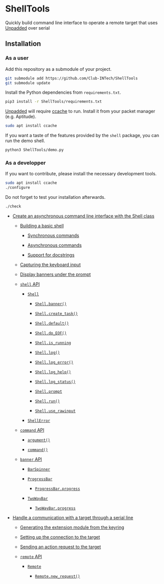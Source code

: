 # ShellTools

Quickly build command line interface to operate a remote target that uses [Unpadded](https://github.com/StarQTius/Unpadded) over serial

## Installation

### As a user

Add this repository as a submodule of your project.

```bash
git submodule add https://github.com/Club-INTech/ShellTools
git submodule update
```

Install the Python dependencies from `requirements.txt`.

```bash
pip3 install -r ShellTools/requirements.txt
```

[Unpadded](https://github.com/StarQTius/Unpadded) will require [ccache](https://ccache.dev/) to run. Install it from your packet manager (e.g. Aptitude).

```bash
sudo apt install ccache
```

If you want a taste of the features provided by the `shell` package, you can run the demo shell.

```bash
python3 ShellTools/demo.py
```

### As a developper

If you want to contribute, please install the necessary development tools.

```bash
sudo apt install ccache
./configure
```

Do not forget to test your installation afterwards.

```bash
./check
```


* [Create an asynchronous command line interface with the Shell class](shell/README.md)


    * [Building a basic shell](shell/README.md#building-a-basic-shell)


        * [Synchronous commands](shell/README.md#synchronous-commands)


        * [Asynchronous commands](shell/README.md#asynchronous-commands)


        * [Support for docstrings](shell/README.md#support-for-docstrings)


    * [Capturing the keyboard input](shell/README.md#capturing-the-keyboard-input)


    * [Display banners under the prompt](shell/README.md#display-banners-under-the-prompt)


    * [`shell` API](shell/README.md#module-shelltools.shell.shell)


        * [`Shell`](shell/README.md#shelltools.shell.shell.Shell)


            * [`Shell.banner()`](shell/README.md#shelltools.shell.shell.Shell.banner)


            * [`Shell.create_task()`](shell/README.md#shelltools.shell.shell.Shell.create_task)


            * [`Shell.default()`](shell/README.md#shelltools.shell.shell.Shell.default)


            * [`Shell.do_EOF()`](shell/README.md#shelltools.shell.shell.Shell.do_EOF)


            * [`Shell.is_running`](shell/README.md#shelltools.shell.shell.Shell.is_running)


            * [`Shell.log()`](shell/README.md#shelltools.shell.shell.Shell.log)


            * [`Shell.log_error()`](shell/README.md#shelltools.shell.shell.Shell.log_error)


            * [`Shell.log_help()`](shell/README.md#shelltools.shell.shell.Shell.log_help)


            * [`Shell.log_status()`](shell/README.md#shelltools.shell.shell.Shell.log_status)


            * [`Shell.prompt`](shell/README.md#shelltools.shell.shell.Shell.prompt)


            * [`Shell.run()`](shell/README.md#shelltools.shell.shell.Shell.run)


            * [`Shell.use_rawinput`](shell/README.md#shelltools.shell.shell.Shell.use_rawinput)


        * [`ShellError`](shell/README.md#shelltools.shell.shell.ShellError)


    * [`command` API](shell/README.md#module-shelltools.shell.command)


        * [`argument()`](shell/README.md#shelltools.shell.command.argument)


        * [`command()`](shell/README.md#shelltools.shell.command.command)


    * [`banner` API](shell/README.md#module-shelltools.shell.banner)


        * [`BarSpinner`](shell/README.md#shelltools.shell.banner.BarSpinner)


        * [`ProgressBar`](shell/README.md#shelltools.shell.banner.ProgressBar)


            * [`ProgressBar.progress`](shell/README.md#shelltools.shell.banner.ProgressBar.progress)


        * [`TwoWayBar`](shell/README.md#shelltools.shell.banner.TwoWayBar)


            * [`TwoWayBar.progress`](shell/README.md#shelltools.shell.banner.TwoWayBar.progress)


* [Handle a communication with a target through a serial line](remote/README.md)


    * [Generating the extension module from the keyring](remote/README.md#generating-the-extension-module-from-the-keyring)


    * [Setting up the connection to the target](remote/README.md#setting-up-the-connection-to-the-target)


    * [Sending an action request to the target](remote/README.md#sending-an-action-request-to-the-target)


    * [`remote` API](remote/README.md#module-shelltools.remote.remote)


        * [`Remote`](remote/README.md#shelltools.remote.remote.Remote)


            * [`Remote.new_request()`](remote/README.md#shelltools.remote.remote.Remote.new_request)
